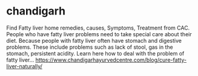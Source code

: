 # chandigarh
Find Fatty liver home remedies, causes, Symptoms, Treatment from CAC. People who have fatty liver problems need to take special care about their diet. Because people with fatty liver often have stomach and digestive problems. These include problems such as lack of stool, gas in the stomach, persistent acidity. Learn here how to deal with the problem of fatty liver… https://www.chandigarhayurvedcentre.com/blog/cure-fatty-liver-naturally/
